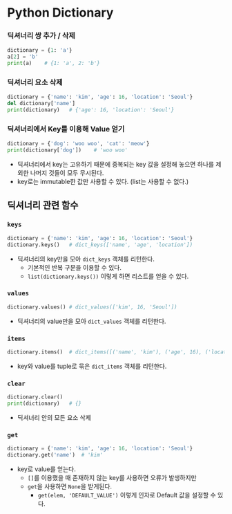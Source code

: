 # Python Dictionary

### 딕셔너리 쌍 추가 / 삭제
```py
dictionary = {1: 'a'}
a[2] = 'b'
print(a)    # {1: 'a', 2: 'b'}
```

### 딕셔너리 요소 삭제
```py
dictionary = {'name': 'kim', 'age': 16, 'location': 'Seoul'}
del dictionary['name']
print(dictionary)   # {'age': 16, 'location': 'Seoul'}
```

### 딕셔너리에서 Key를 이용해 Value 얻기
```py
dictionary = {'dog': 'woo woo', 'cat': 'meow'}
print(dictionary['dog'])    # 'woo woo'
```
* 딕셔너리에서 key는 고유하기 때문에 중복되는 key 값을 설정해 놓으면 하나를 제외한 나머지 것들이 모두 무시된다.
* key로는 immutable한 값만 사용할 수 있다. (list는 사용할 수 없다.)

## 딕셔너리 관련 함수
### `keys`
```py
dictionary = {'name': 'kim', 'age': 16, 'location': 'Seoul'}
dictionary.keys()   # dict_keys(['name', 'age', 'location'])
```
* 딕셔너리의 key만을 모아 `dict_keys` 객체를 리턴한다.
    * 기본적인 반복 구문을 이용할 수 있다.
    * `list(dictionary.keys())` 이렇게 하면 리스트를 얻을 수 있다.

### `values`
```py
dictionary.values() # dict_values(['kim', 16, 'Seoul'])
```
* 딕셔너리의 value만을 모아 `dict_values` 객체를 리턴한다.

### `items`
```py
dictionary.items()  # dict_items([('name', 'kim'), ('age', 16), ('location', 'Seoul')])
```
* key와 value를 tuple로 묶은 `dict_items` 객체를 리턴한다.

### `clear`
```py
dictionary.clear()
print(dictionary)   # {}
```
* 딕셔너리 안의 모든 요소 삭제

### `get`
```py
dictionary = {'name': 'kim', 'age': 16, 'location': 'Seoul'}
dictionary.get('name')  # 'kim'
```
* key로 value를 얻는다.
    * `[]`를 이용했을 때 존재하지 않는 key를 사용하면 오류가 발생하지만
    * `get`을 사용하면 `None`을 받게된다.
        * `get(elem, 'DEFAULT_VALUE')` 이렇게 인자로 Default 값을 설정할 수 있다.

